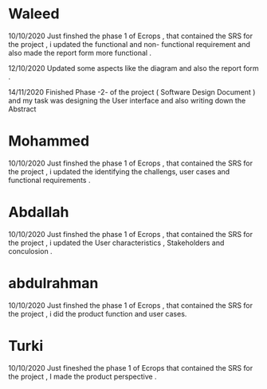 # Waleed
10/10/2020 Just finshed the phase 1 of Ecrops , that contained the SRS for the project , i updated the functional and non- functional requirement and also made the report form more functional .

12/10/2020 Updated some aspects like the diagram and also the report form  .

14/11/2020 Finished Phase -2- of the project ( Software Design Document ) and my task was designing the User interface and also writing down the Abstract

# Mohammed
10/10/2020 Just finshed the phase 1 of Ecrops , that contained the SRS for the project , i updated the identifying the challengs, user cases and functional requirements . 

# Abdallah
10/10/2020 Just finshed the phase 1 of Ecrops , that contained the SRS for the project , i updated the User characteristics , Stakeholders and conculosion .

# abdulrahman
10/10/2020 Just finshed the phase 1 of Ecrops , that contained the SRS for the project , i did the product function and user cases.

# Turki 
10/10/2020 Just fineshed the phase 1 of Ecrops that contained the SRS for the project , I made the product perspective .
